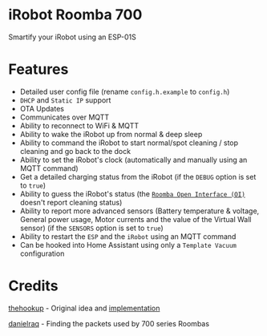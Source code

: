 # iRobot Roomba 700
Smartify your iRobot using an ESP-01S

# Features
- Detailed user config file (rename `config.h.example` to `config.h`)
- `DHCP` and `Static IP` support
- OTA Updates
- Communicates over MQTT
- Ability to reconnect to WiFi & MQTT
- Ability to wake the iRobot up from normal & deep sleep
- Ability to command the iRobot to start normal/spot cleaning / stop cleaning and go back to the dock
- Ability to set the iRobot's clock (automatically and manually using an MQTT command)
- Get a detailed charging status from the iRobot (if the `DEBUG` option is set to `true`)
- Ability to guess the iRobot's status (the [`Roomba Open Interface (OI)`](https://www.irobotweb.com/-/media/MainSite/PDFs/About/STEM/Create/iRobot_Roomba_600_Open_Interface_Spec.pdf) doesn't report cleaning status)
- Ability to report more advanced sensors (Battery temperature & voltage, General power usage, Motor currents and the value of the Virtual Wall sensor) (if the `SENSORS` option is set to `true`)
- Ability to restart the `ESP` and the `iRobot` using an MQTT command
- Can be hooked into Home Assistant using only a `Template Vacuum` configuration

# Credits
[thehookup](https://github.com/thehookup) - Original idea and [implementation](https://github.com/thehookup/MQTT-Roomba-ESP01)

[danielraq](https://github.com/danielraq) - Finding the packets used by 700 series Roombas
